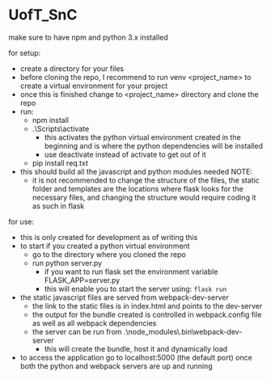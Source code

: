# UofT_SnC

make sure to have npm and python 3.x installed

for setup:
  - create a directory for your files
  - before cloning the repo, I recommend to run venv <project_name> to create a virtual environment for your project
  - once this is finished change to <project_name> directory and clone the repo
  - run:
    - npm install 
    - .\Scripts\activate
      - this activates the python virtual environment created in the beginning and is where the python dependencies will be installed
      - use deactivate instead of activate to get out of it
    - pip install req.txt
  - this should build all the javascript and python modules needed
  NOTE:
    - it is not recommended to change the structure of the files, the static folder and templates are the locations where flask looks for the necessary files, and changing the structure would require coding it as such in flask
  
for use:
  - this is only created for development as of writing this
  - to start if you created a python virtual environment
    - go to the directory where you cloned the repo
    - run python server.py
      - if you want to run flask set the environment variable FLASK_APP=server.py
      - this will enable you to start the server using: `flask run`
  - the static javascript files are served from webpack-dev-server
    - the link to the static files is in index.html and points to the dev-server
    - the output for the bundle created is controlled in webpack.config file as well as all webpack dependencies
    - the server can be run from .\node_modules\\.bin\webpack-dev-server
      - this will create the bundle, host it and dynamically load
  - to access the application go to localhost:5000 (the default port) once both the python and webpack servers are up and running
